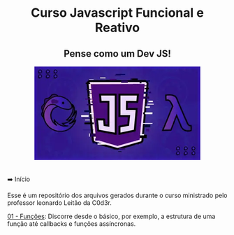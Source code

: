 <h1 align="center">Curso Javascript Funcional e Reativo</h1>
<h2 align="center">Pense como um Dev JS!</h2>

<div align="center">
    <img src="./assets/rxjs.jpeg">
</div>

<br />

:arrow_right: Início

<p>Esse é um repositório dos arquivos gerados durante o curso ministrado pelo professor leonardo Leitão da C0d3r.</p>

<p><a href="./funcoes">01 - Funções</a>: Discorre desde o básico, por exemplo, a estrutura de uma função até callbacks e funções assíncronas.</p>

